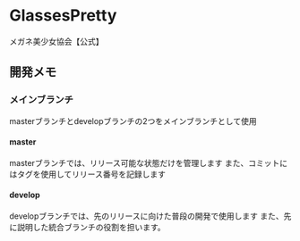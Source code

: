 # GlassesPretty
メガネ美少女協会【公式】


## 開発メモ

### メインブランチ
masterブランチとdevelopブランチの2つをメインブランチとして使用

#### master
masterブランチでは、リリース可能な状態だけを管理します
また、コミットにはタグを使用してリリース番号を記録します

#### develop
developブランチでは、先のリリースに向けた普段の開発で使用します
また、先に説明した統合ブランチの役割を担います。
